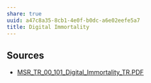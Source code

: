 ```yaml
---
share: true
uuid: a47c8a35-8cb1-4e0f-b0dc-a6e02eefe5a7
title: Digital Immortality
---
```

## Sources

* [MSR_TR_00_101_Digital_Immortality_TR.PDF](https://www.microsoft.com/en-us/research/wp-content/uploads/2016/02/tr-2000-101.pdf)